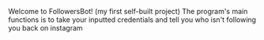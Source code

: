 Welcome to FollowersBot! (my first self-built project)
The program's main functions is to take your inputted credentials and tell you who isn't following you back on instagram
